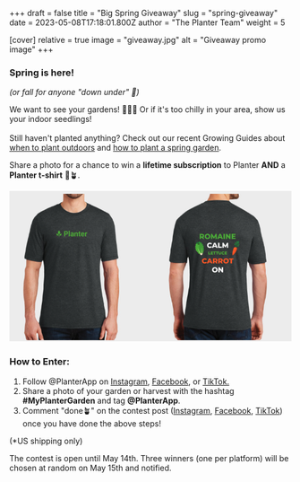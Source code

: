 +++
draft = false
title = "Big Spring Giveaway"
slug = "spring-giveaway"
date = 2023-05-08T17:18:01.800Z
author = "The Planter Team"
weight = 5

[cover]
relative = true
image = "giveaway.jpg"
alt = "Giveaway promo image"
+++
### Spring is here!

*(or fall for anyone "down under" 🦘)*

We want to see your gardens! 👨🏻‍🌾 Or if it's too chilly in your area, show us your indoor seedlings!\
\
Still haven't planted anything? Check out our recent Growing Guides about [when to plant outdoors](../when-to-plant-outdoors) and [how to plant a spring garden](../spring-garden).

Share a photo for a chance to win a **lifetime subscription** to Planter **AND** a **Planter t-shirt** 🤩🪴.

![](image.png "The snazzy Planter t-shirt up for grabs. Also available in green (but without the plant icons since they blend into the green).")

### How to Enter:

1. Follow @PlanterApp on [Instagram](https://www.instagram.com/planterapp/), [Facebook](https://www.facebook.com/PlanterApp), or [TikTok.](https://www.tiktok.com/@planterapp)
2. Share a photo of your garden or harvest with the hashtag **\#MyPlanterGarden** and tag **@PlanterApp**.
3. Comment "done🪴" on the contest post ([Instagram](https://www.instagram.com/reel/Cr-8a9jJCSd/), [Facebook](https://www.facebook.com/PlanterApp/posts/pfbid0PiYwBNUy94dYaPs4Z6ycUzUXqsR3Qqx4WHLLYqaSfg3ngcCe1DiVpwxUMfwWAhjpl), [TikTok](https://www.tiktok.com/@planterapp/video/7230940172634885419?lang=en)) once you have done the above steps!

(*US shipping only)

The contest is open until May 14th. Three winners (one per platform) will be chosen at random on May 15th and notified.